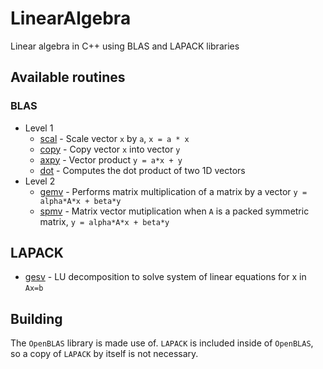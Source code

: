 # LinearAlgebra
Linear algebra in C++ using BLAS and LAPACK libraries

## Available routines

### BLAS

- Level 1
  - [scal](test/scal.cpp) - Scale vector `x` by `a`, `x = a * x`
  - [copy](test/copy.cpp) - Copy vector `x` into vector `y`
  - [axpy](test/axpy.cpp) - Vector product `y = a*x + y`
  - [dot](test/dot.cpp) - Computes the dot product of two 1D vectors
- Level 2 
  - [gemv](test/gemv.cpp) - Performs matrix multiplication of a matrix by a vector `y = alpha*A*x + beta*y`
  - [spmv](test/spmv.cpp) - Matrix vector mutiplication when `A` is a packed symmetric matrix, `y = alpha*A*x + beta*y`

## LAPACK
- [gesv](test/gesv.cpp) - LU decomposition to solve system of linear equations for x in `Ax=b` 

## Building 

The `OpenBLAS` library is made use of. `LAPACK` is included inside of 
`OpenBLAS`, so a copy of `LAPACK` by itself is not necessary. 
